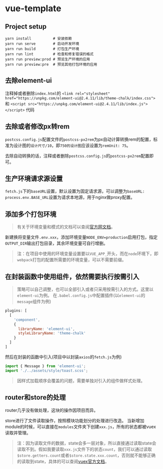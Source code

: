# vue-template

## Project setup
```
yarn install          # 安装依赖
yarn run serve        # 启动开发环境
yarn run build        # 打包生产环境
yarn run lint         # 检查和修复错误的格式
yarn run preview:prod # 预览生产环境的应用
yarn run preview:pre  # 预览其他打包环境的应用
```
## 去除element-ui
注释掉或者删除`index.html`的 
`<link rel="stylesheet" href="https://unpkg.com/element-ui@2.4.11/lib/theme-chalk/index.css">` 和 
`<script src="https://unpkg.com/element-ui@2.4.11/lib/index.js"></script>` 代码
## 去除或者修改px转rem
`postcss.config.js`配置文件的`postcss-px2rem`为px自动计算转换rem的配置，标准为设计图的`设计尺寸/10`，即`750的设计图`应该设置为`remUnit: 75`。

去除自动转换的话，注释或者删除`postcss.config.js`的`postcss-px2rem`配置即可。

## 生产环境请求源设置
`fetch.js`下的`baseURL`设置，默认设置为固定请求源，可以调整为`baseURL: process.env.BASE_URL`设置为请求本地源，用于nginx做proxy配置。

## 添加多个打包环境
>有关于环境变量和模式的文档可以查阅[官方网文档](https://cli.vuejs.org/zh/guide/mode-and-env.html)。

新建换将变量文件`.env.xxx`，添加环境变量`NODE_ENV=production`启用打包，指定`OUTPUT_DIR`输出打包目录，其余环境变量可自行增删。
>注：在项目中使用的环境变量设置要以`VUE_APP_`开头，而在`node`环境下，即`webpack`打包的配置所需要的环境变量，可以不需要前缀。

## 在封装函数中使用组件，依然需要执行按需引入
>策略可以自己调整，也可以全部引入或者只采用按需引入的方式。这里以`element-ui`为例。
在`.babel.config.js`中配置插件(以`element-ui`的`message`组件为例)
```js
plugins: [
  [
    'component',
    {
      libraryName: 'element-ui',
      styleLibraryName: 'theme-chalk'
    }
  ]
]
```
然后在封装的函数中引入(项目中以封装`axios`的`fetch.js`为例)
```js
import { Message } from 'element-ui';
import './../assets/style/toast.scss';
```
>因样式加载顺序会覆盖的问题，需要单独对引入的组件做样式处理。

## router和store的处理
router几乎没有做处理，这块的操作因项目而异。

store进行了文件读取操作，按照模块功能划分的处理进行改造。
当新增加module的时候，可以直接在`modules`文件夹下创建`xxx.js`，所有的状态都被vuex读取并管理。
>注：因为读取文件的数据，state会多一层对象，所以直接通过读取state会读取不到。假如我要读取`xxx.js`文件下的状态`count`，我们可以通过读取`$store.getters.count`或者`$store.state.xxx.count`，否则就不能够正确的读取到state，具体的可以查阅[vuex官方文档](https://vuex.vuejs.org/zh/installation.html)。
